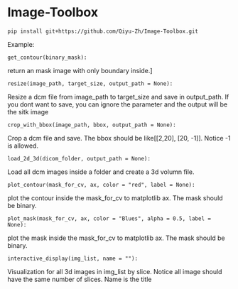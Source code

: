 # Image-Toolbox
```
pip install git+https://github.com/Qiyu-Zh/Image-Toolbox.git
```
Example:
```
get_contour(binary_mask):
```
return an mask image with only boundary inside.]
```
resize(image_path, target_size, output_path = None):
```
Resize a dcm file from image_path to target_size and save in output_path. If you dont want to save, you can ignore the parameter and the output will be the sitk image
```
crop_with_bbox(image_path, bbox, output_path = None):
```
Crop a dcm file and save. The bbox should be like[[2,20], [20, -1]]. Notice -1 is allowed.
```
load_2d_3d(dicom_folder, output_path = None):
```
Load all dcm images inside a folder and create a 3d volumn file.
```
plot_contour(mask_for_cv, ax, color = "red", label = None):
```
plot the contour inside the mask_for_cv to matplotlib ax. The mask should be binary.
```
plot_mask(mask_for_cv, ax, color = "Blues", alpha = 0.5, label = None):
```
plot the mask inside the mask_for_cv to matplotlib ax. The mask should be binary.
```
interactive_display(img_list, name = ""):
```
Visualization for all 3d images in img_list by slice. Notice all image should have the same number of slices. Name is the title

